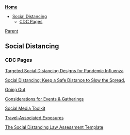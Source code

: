 <!-- START doctoc generated TOC please keep comment here to allow auto update -->
<!-- DON'T EDIT THIS SECTION, INSTEAD RE-RUN doctoc TO UPDATE -->
**[Home](#pages/blog/cv19/index)**

- [Social Distancing](#social-distancing)
  - [CDC Pages](#cdc-pages)

<!-- END doctoc generated TOC please keep comment here to allow auto update -->

[Parent](#pages/blog/cv19/index)

## Social Distancing


### CDC Pages

[Targeted Social Distancing Designs for Pandemic Influenza](https://wwwnc.cdc.gov/eid/article/12/11/06-0255_article)

[Social Distancing: Keep a Safe Distance to Slow the Spread.](https://www.cdc.gov/coronavirus/2019-ncov/prevent-getting-sick/social-distancing.html)

[Going Out](https://www.cdc.gov/coronavirus/2019-ncov/daily-life-coping/going-out.html?CDC_AA_refVal=https%3A%2F%2Fwww.cdc.gov%2Fcoronavirus%2F2019-ncov%2Fdaily-life-coping%2Factivities.html)

[Considerations for Events & Gatherings](https://www.cdc.gov/coronavirus/2019-ncov/community/large-events/considerations-for-events-gatherings.html)

[Social Media Toolkit](https://www.cdc.gov/coronavirus/2019-ncov/communication/social-media-toolkit.html)

[Travel-Associated Exposures](https://www.cdc.gov/coronavirus/2019-ncov/php/risk-assessment.html)

[The Social Distancing Law Assessment Template](https://www.cdc.gov/phlp/publications/social_distancing.html)


<div class="link-view" data-title="News Articles"  data-events="social-distance"></div>

